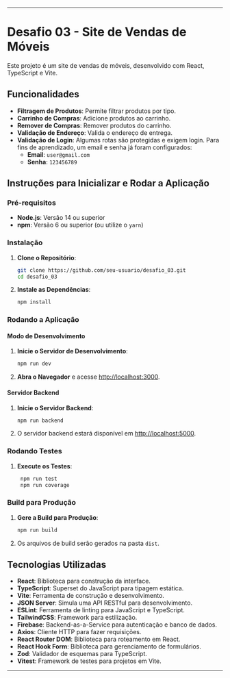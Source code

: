 
---

# Desafio 03 - Site de Vendas de Móveis

Este projeto é um site de vendas de móveis, desenvolvido com React, TypeScript e Vite.

## Funcionalidades

- **Filtragem de Produtos**: Permite filtrar produtos por tipo.
- **Carrinho de Compras**: Adicione produtos ao carrinho.
- **Remover de Compras**: Remover produtos do carrinho.
- **Validação de Endereço**: Valida o endereço de entrega.
- **Validação de Login**: Algumas rotas são protegidas e exigem login. Para fins de aprendizado, um email e senha já foram configurados:
  - **Email**: `user@gmail.com`
  - **Senha**: `123456789`

## Instruções para Inicializar e Rodar a Aplicação

### Pré-requisitos

- **Node.js**: Versão 14 ou superior
- **npm**: Versão 6 ou superior (ou utilize o `yarn`)

### Instalação

1. **Clone o Repositório**:
   ```sh
   git clone https://github.com/seu-usuario/desafio_03.git
   cd desafio_03
   ```

2. **Instale as Dependências**:
   ```sh
   npm install
   ```

### Rodando a Aplicação

#### Modo de Desenvolvimento

1. **Inicie o Servidor de Desenvolvimento**:
   ```sh
   npm run dev
   ```

2. **Abra o Navegador** e acesse [http://localhost:3000](http://localhost:3000).

#### Servidor Backend

1. **Inicie o Servidor Backend**:
   ```sh
   npm run backend
   ```

2. O servidor backend estará disponível em [http://localhost:5000](http://localhost:5000).

### Rodando Testes

1. **Execute os Testes**:
   ```sh
    npm run test
    npm run coverage
   ```

### Build para Produção

1. **Gere a Build para Produção**:
   ```sh
   npm run build
   ```

2. Os arquivos de build serão gerados na pasta `dist`.

## Tecnologias Utilizadas

- **React**: Biblioteca para construção da interface.
- **TypeScript**: Superset do JavaScript para tipagem estática.
- **Vite**: Ferramenta de construção e desenvolvimento.
- **JSON Server**: Simula uma API RESTful para desenvolvimento.
- **ESLint**: Ferramenta de linting para JavaScript e TypeScript.
- **TailwindCSS**: Framework para estilização.
- **Firebase**: Backend-as-a-Service para autenticação e banco de dados.
- **Axios**: Cliente HTTP para fazer requisições.
- **React Router DOM**: Biblioteca para roteamento em React.
- **React Hook Form**: Biblioteca para gerenciamento de formulários.
- **Zod**: Validador de esquemas para TypeScript.
- **Vitest**: Framework de testes para projetos em Vite.

---
